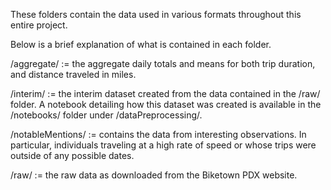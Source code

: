 

These folders contain the data used in various formats throughout this entire
project.


Below is a brief explanation of what is contained in each folder.


/aggregate/       := the aggregate daily totals and means for both trip
	duration, and distance traveled in miles.


/interim/         := the interim dataset created from the data contained in
	the /raw/ folder. A notebook detailing how this dataset was created is 
	available in the /notebooks/ folder under /dataPreprocessing/.


/notableMentions/ := contains the data from interesting observations. In
	particular, individuals traveling at a high rate of speed or whose trips
	were outside of any possible dates.


/raw/             := the raw data as downloaded from the Biketown PDX website.


